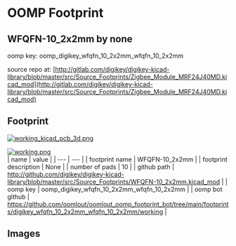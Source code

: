 # OOMP Footprint  
## WFQFN-10_2x2mm  by none  
  
oomp key: oomp_digikey_wfqfn_10_2x2mm_wfqfn_10_2x2mm  
  
source repo at: [http://gitlab.com/digikey/digikey-kicad-library/blob/master/src/Source_Footprints/Zigbee_Module_MRF24J40MD.kicad_mod](http://gitlab.com/digikey/digikey-kicad-library/blob/master/src/Source_Footprints/Zigbee_Module_MRF24J40MD.kicad_mod)  
## Footprint  
  
[![working_kicad_pcb_3d.png](working_kicad_pcb_3d_600.png)](working_kicad_pcb_3d.png)  
  
[![working.png](working_600.png)](working.png)  
| name | value | 
| --- | --- | 
| footprint name | WFQFN-10_2x2mm | 
| footprint description | None | 
| number of pads | 10 | 
| github path | http://github.com/digikey/digikey-kicad-library/blob/master/src/Source_Footprints/WFQFN-10_2x2mm.kicad_mod | 
| oomp key | oomp_digikey_wfqfn_10_2x2mm_wfqfn_10_2x2mm | 
| oomp bot github | https://github.com/oomlout/oomlout_oomp_footprint_bot/tree/main/footprints/digikey_wfqfn_10_2x2mm_wfqfn_10_2x2mm/working | 
## Images  
